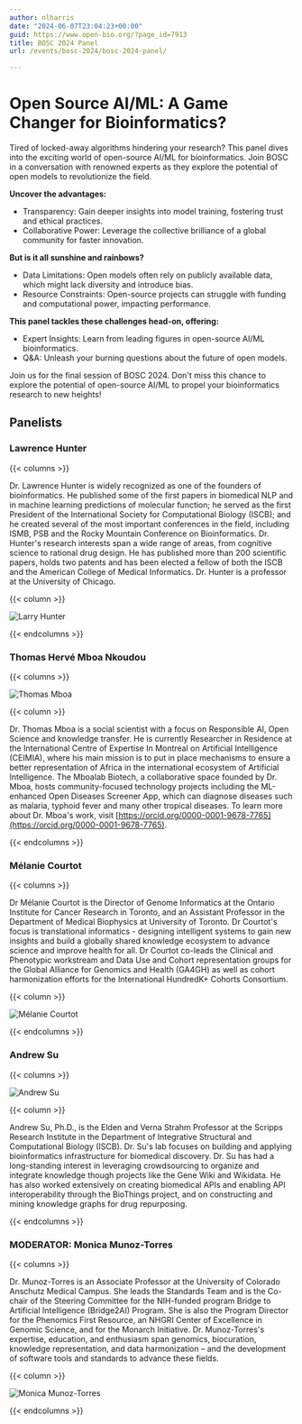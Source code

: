 ```yaml
---
author: nlharris
date: "2024-06-07T23:04:23+00:00"
guid: https://www.open-bio.org/?page_id=7913
title: BOSC 2024 Panel
url: /events/bosc-2024/bosc-2024-panel/

---
```

# Open Source AI/ML: A Game Changer for Bioinformatics?

Tired of locked-away algorithms hindering your research? This panel dives into the exciting world of open-source AI/ML for bioinformatics. Join BOSC in a conversation with renowned experts as they explore the potential of open models to revolutionize the field.

**Uncover the advantages:**
- Transparency: Gain deeper insights into model training, fostering trust and ethical practices.
- Collaborative Power: Leverage the collective brilliance of a global community for faster innovation.

**But is it all sunshine and rainbows?**
- Data Limitations: Open models often rely on publicly available data, which might lack diversity and introduce bias.
- Resource Constraints: Open-source projects can struggle with funding and computational power, impacting performance.

**This panel tackles these challenges head-on, offering:**
- Expert Insights: Learn from leading figures in open-source AI/ML bioinformatics.
- Q&A: Unleash your burning questions about the future of open models.

Join us for the final session of BOSC 2024. Don't miss this chance to explore the potential of open-source AI/ML to propel your bioinformatics research to new heights!

## Panelists

### Lawrence Hunter

{{< columns >}}

Dr. Lawrence Hunter is widely recognized as one of the founders of bioinformatics. He published some of the first papers in biomedical NLP and in machine learning predictions of molecular function; he served as the first President of the International Society for Computational Biology (ISCB); and he created several of the most important conferences in the field, including ISMB, PSB and the Rocky Mountain Conference on Bioinformatics. Dr. Hunter's research interests span a wide range of areas, from cognitive science to rational drug design. He has published more than 200 scientific papers, holds two patents and has been elected a fellow of both the ISCB and the American College of Medical Informatics. Dr. Hunter is a professor at the University of Chicago.

{{< column >}}

![Larry Hunter](/wp-content/uploads/2024/06/3697B1D6-F058-4C25-8A43-6D13C5025F8E.jpeg)

{{< endcolumns >}}

### Thomas Hervé Mboa Nkoudou

{{< columns >}}

![Thomas Mboa](/wp-content/uploads/2024/06/Thomas-Mboa-1-1.png)

{{< column >}}

Dr. Thomas Mboa is a social scientist with a focus on Responsible AI, Open Science and knowledge transfer. He is currently Researcher in Residence at the International Centre of Expertise In Montreal on Artificial Intelligence (CEIMIA), where his main mission is to put in place mechanisms to ensure a better representation of Africa in the international ecosystem of Artificial Intelligence. The Mboalab Biotech, a collaborative space founded by Dr. Mboa, hosts community-focused technology projects including the ML-enhanced Open Diseases Screener App, which can diagnose diseases such as malaria, typhoid fever and many other tropical diseases. To learn more about Dr. Mboa's work, visit [https://orcid.org/0000-0001-9678-7765](https://orcid.org/0000-0001-9678-7765).

{{< endcolumns >}}

### Mélanie Courtot

{{< columns >}}

Dr Mélanie Courtot is the Director of Genome Informatics at the Ontario Institute for Cancer Research in Toronto, and an Assistant Professor in the Department of Medical Biophysics at University of Toronto. Dr Courtot's focus is translational informatics - designing intelligent systems to gain new insights and build a globally shared knowledge ecosystem to advance science and improve health for all. Dr Courtot co-leads the Clinical and Phenotypic workstream and Data Use and Cohort representation groups for the Global Alliance for Genomics and Health (GA4GH) as well as cohort harmonization efforts for the International HundredK+ Cohorts Consortium.

{{< column >}}

![Mélanie Courtot](/wp-content/uploads/2024/06/Melane_Courtot_square-1.png)

{{< endcolumns >}}

### Andrew Su

{{< columns >}}

![Andrew Su](/wp-content/uploads/2024/03/Andrew_Su_smll.jpg)

{{< column >}}

Andrew Su, Ph.D., is the Elden and Verna Strahm Professor at the Scripps Research Institute in the Department of Integrative Structural and Computational Biology (ISCB). Dr. Su's lab focuses on building and applying bioinformatics infrastructure for biomedical discovery. Dr. Su has had a long-standing interest in leveraging crowdsourcing to organize and integrate knowledge though projects like the Gene Wiki and Wikidata. He has also worked extensively on creating biomedical APIs and enabling API interoperability through the BioThings project, and on constructing and mining knowledge graphs for drug repurposing.

{{< endcolumns >}}

### MODERATOR: Monica Munoz-Torres

{{< columns >}}

Dr. Munoz-Torres is an Associate Professor at the University of Colorado Anschutz Medical Campus. She leads the Standards Team and is the Co-chair of the Steering Committee for the NIH-funded program Bridge to Artificial Intelligence (Bridge2AI) Program. She is also the Program Director for the Phenomics First Resource, an NHGRI Center of Excellence in Genomic Science, and for the Monarch Initiative. Dr. Munoz-Torres's expertise, education, and enthusiasm span genomics, biocuration, knowledge representation, and data harmonization – and the development of software tools and standards to advance these fields.

{{< column >}}

![Monica Munoz-Torres](/wp-content/uploads/2022/05/Monica_Munoz-Torres-2.jpeg)

{{< endcolumns >}}

